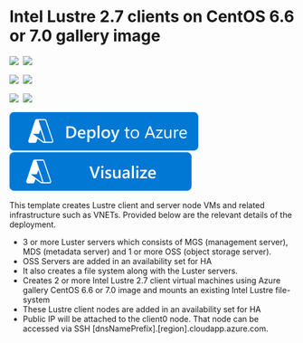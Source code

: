 # Intel Lustre 2.7 clients on CentOS 6.6 or 7.0 gallery image

<IMG SRC="https://azurequickstartsservice.blob.core.windows.net/badges/intel-lustre-clients-on-centos/PublicLastTestDate.svg" />&nbsp;
<IMG SRC="https://azurequickstartsservice.blob.core.windows.net/badges/intel-lustre-clients-on-centos/PublicDeployment.svg" />&nbsp;

<IMG SRC="https://azurequickstartsservice.blob.core.windows.net/badges/intel-lustre-clients-on-centos/FairfaxLastTestDate.svg" />&nbsp;
<IMG SRC="https://azurequickstartsservice.blob.core.windows.net/badges/intel-lustre-clients-on-centos/FairfaxDeployment.svg" />&nbsp;

<IMG SRC="https://azurequickstartsservice.blob.core.windows.net/badges/intel-lustre-clients-on-centos/BestPracticeResult.svg" />&nbsp;
<IMG SRC="https://azurequickstartsservice.blob.core.windows.net/badges/intel-lustre-clients-on-centos/CredScanResult.svg" />&nbsp;

<a href="https://portal.azure.com/#create/Microsoft.Template/uri/https%3A%2F%2Fraw.githubusercontent.com%2FAzure%2Fazure-quickstart-templates%2Fmaster%2Fintel-lustre-clients-on-centos%2Fazuredeploy.json" target="_blank">
    <img src="https://raw.githubusercontent.com/Azure/azure-quickstart-templates/master/1-CONTRIBUTION-GUIDE/images/deploytoazure.svg"/>
</a>
<a href="http://armviz.io/#/?load=https%3A%2F%2Fraw.githubusercontent.com%2FAzure%2Fazure-quickstart-templates%2Fmaster%2Fintel-lustre-clients-on-centos%2Fazuredeploy.json" target="_blank">
    <img src="https://raw.githubusercontent.com/Azure/azure-quickstart-templates/master/1-CONTRIBUTION-GUIDE/images/visualizebutton.svg"/>
</a>

This template creates Lustre client and server node VMs and related infrastructure such as VNETs. Provided below are the relevant details of the deployment.

* 3 or more Luster servers which consists of MGS (management server), MDS (metadata server) and 1 or more OSS (object storage server).
* OSS Servers are added in an availability set for HA
* It also creates a file system along with the Luster servers. 
* Creates 2 or more Intel Lustre 2.7 client virtual machines using Azure gallery CentOS 6.6 or 7.0 image and mounts an existing Intel Lustre file-system
* These Lustre client nodes are added in an availability set for HA
* Public IP will be attached to the client0 node. That node can be accessed via SSH [dnsNamePrefix].[region].cloudapp.azure.com.

